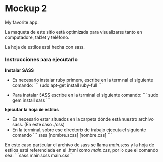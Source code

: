 # Mockup 2

My favorite app.

La maqueta de este sitio está optimizada para visualizarse tanto en computadore, tablet y teléfono.

La hoja de estilos está hecha con sass.
 ### Instrucciones para ejecutarlo

 **Instalar SASS**
+ Es necesario instalar ruby primero, escribe en la terminal el siguiente comando: 
´´´ sudo apt-get install ruby-full ´´´

+ Para instalar SASS escribe en la terminal el siguiente comando:
´´´ sudo gem install sass ´´´

 **Ejecutar la hoja de estilos**
+ Es necesario estar situados en la carpeta dónde está nuestro archivo sass. (En este caso ./css)
+ En la terminal, sobre ese directorio de trabajo ejecuta el siguiente comando
´´´ sass [nombre.scss] [nombre.css] ´´´

En este caso particular el archivo de sass se llama *main.scss* y la hoja de estilos está referenciada en el .html como *main.css*, por lo que el comando sea:
´´´sass main.scss main.css´´´
